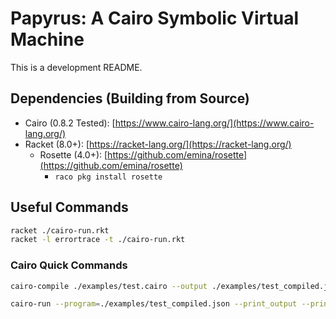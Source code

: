 # Papyrus: A Cairo Symbolic Virtual Machine

This is a development README.

## Dependencies (Building from Source)

- Cairo (0.8.2 Tested): [https://www.cairo-lang.org/](https://www.cairo-lang.org/)
- Racket (8.0+): [https://racket-lang.org/](https://racket-lang.org/)
  - Rosette (4.0+): [https://github.com/emina/rosette](https://github.com/emina/rosette)
    - `raco pkg install rosette`

## Useful Commands

```bash
racket ./cairo-run.rkt
racket -l errortrace -t ./cairo-run.rkt
```

### Cairo Quick Commands

```bash
cairo-compile ./examples/test.cairo --output ./examples/test_compiled.json

cairo-run --program=./examples/test_compiled.json --print_output --print_info --relocate_prints --tracer
```

